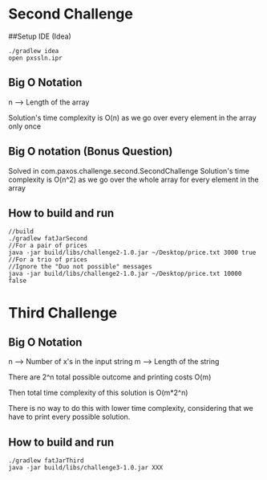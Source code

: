 # Second Challenge

##Setup IDE (Idea)
```
./gradlew idea
open pxssln.ipr
```

## Big O Notation

n --> Length of the array

Solution's time complexity is O(n) as we go over every element in the array only once

## Big O notation (Bonus Question)
Solved in com.paxos.challenge.second.SecondChallenge
Solution's time complexity is O(n^2) as we go over the whole array for every element in the array

## How to build and run
```
//build
./gradlew fatJarSecond
//For a pair of prices
java -jar build/libs/challenge2-1.0.jar ~/Desktop/price.txt 3000 true
//For a trio of prices
//Ignore the "Duo not possible" messages
java -jar build/libs/challenge2-1.0.jar ~/Desktop/price.txt 10000 false

```

# Third Challenge

## Big O Notation

n --> Number of x's in the input string
m --> Length of the string

There are 2^n total possible outcome and printing costs O(m)

Then total time complexity of this solution is O(m*2^n)

There is no way to do this with lower time complexity, considering that we have to print every possible solution.

## How to build and run

```
./gradlew fatJarThird
java -jar build/libs/challenge3-1.0.jar XXX
```
